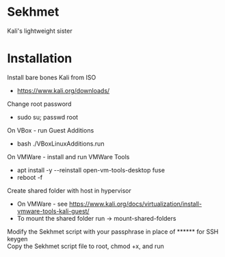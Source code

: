 # Sekhmet
Kali's lightweight sister

# Installation
Install bare bones Kali from ISO  
- https://www.kali.org/downloads/  

Change root password  
- sudo su; passwd root  
  
On VBox - run Guest Additions  
- bash ./VBoxLinuxAdditions.run  
  
On VMWare - install and run VMWare Tools  
- apt install -y --reinstall open-vm-tools-desktop fuse  
- reboot -f  
  
Create shared folder with host in hypervisor  
- On VMWare - see https://www.kali.org/docs/virtualization/install-vmware-tools-kali-guest/  
- To mount the shared folder run -> mount-shared-folders  
  
Modify the Sekhmet script with your passphrase in place of ****** for SSH keygen  
Copy the Sekhmet script file to root, chmod +x, and run  
